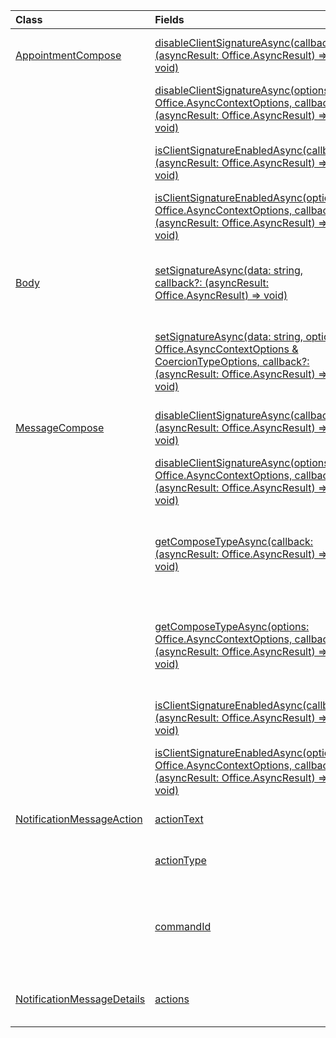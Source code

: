 | Class | Fields | Description |
|:---|:---|:---|
|[AppointmentCompose](/javascript/api/outlook/outlook.appointmentcompose)|[disableClientSignatureAsync(callback?: (asyncResult: Office.AsyncResult<void>) => void)](/javascript/api/outlook/outlook.appointmentcompose#disableclientsignatureasync-callback--asyncresult-)|Disables the Outlook client signature.|
||[disableClientSignatureAsync(options: Office.AsyncContextOptions, callback?: (asyncResult: Office.AsyncResult<void>) => void)](/javascript/api/outlook/outlook.appointmentcompose#disableclientsignatureasync-options--callback--asyncresult-)|Disables the Outlook client signature.|
||[isClientSignatureEnabledAsync(callback: (asyncResult: Office.AsyncResult<boolean>) => void)](/javascript/api/outlook/outlook.appointmentcompose#isclientsignatureenabledasync-callback--asyncresult-)|Gets if the client signature is enabled.|
||[isClientSignatureEnabledAsync(options: Office.AsyncContextOptions, callback: (asyncResult: Office.AsyncResult<boolean>) => void)](/javascript/api/outlook/outlook.appointmentcompose#isclientsignatureenabledasync-options--callback--asyncresult-)|Gets if the client signature is enabled.|
|[Body](/javascript/api/outlook/outlook.body)|[setSignatureAsync(data: string, callback?: (asyncResult: Office.AsyncResult<void>) => void)](/javascript/api/outlook/outlook.body#setsignatureasync-data--callback--asyncresult-)|Adds or replaces the signature of the item body.|
||[setSignatureAsync(data: string, options: Office.AsyncContextOptions & CoercionTypeOptions, callback?: (asyncResult: Office.AsyncResult<void>) => void)](/javascript/api/outlook/outlook.body#setsignatureasync-data--options--callback--asyncresult-)|Adds or replaces the signature of the item body.|
|[MessageCompose](/javascript/api/outlook/outlook.messagecompose)|[disableClientSignatureAsync(callback?: (asyncResult: Office.AsyncResult<void>) => void)](/javascript/api/outlook/outlook.messagecompose#disableclientsignatureasync-callback--asyncresult-)|Disables the Outlook client signature.|
||[disableClientSignatureAsync(options: Office.AsyncContextOptions, callback?: (asyncResult: Office.AsyncResult<void>) => void)](/javascript/api/outlook/outlook.messagecompose#disableclientsignatureasync-options--callback--asyncresult-)|Disables the Outlook client signature.|
||[getComposeTypeAsync(callback: (asyncResult: Office.AsyncResult<any>) => void)](/javascript/api/outlook/outlook.messagecompose#getcomposetypeasync-callback--asyncresult-)|Specifies the type of message compose and its coercion type.|
||[getComposeTypeAsync(options: Office.AsyncContextOptions, callback: (asyncResult: Office.AsyncResult<any>) => void)](/javascript/api/outlook/outlook.messagecompose#getcomposetypeasync-options--callback--asyncresult-)|Specifies the type of message compose and its coercion type.|
||[isClientSignatureEnabledAsync(callback: (asyncResult: Office.AsyncResult<boolean>) => void)](/javascript/api/outlook/outlook.messagecompose#isclientsignatureenabledasync-callback--asyncresult-)|Gets if the client signature is enabled.|
||[isClientSignatureEnabledAsync(options: Office.AsyncContextOptions, callback: (asyncResult: Office.AsyncResult<boolean>) => void)](/javascript/api/outlook/outlook.messagecompose#isclientsignatureenabledasync-options--callback--asyncresult-)|Gets if the client signature is enabled.|
|[NotificationMessageAction](/javascript/api/outlook/outlook.notificationmessageaction)|[actionText](/javascript/api/outlook/outlook.notificationmessageaction#actiontext)|The text of the action link.|
||[actionType](/javascript/api/outlook/outlook.notificationmessageaction#actiontype)|The type of action to be performed.|
||[commandId](/javascript/api/outlook/outlook.notificationmessageaction#commandid)|The button defined in the manifest based on the item type.|
|[NotificationMessageDetails](/javascript/api/outlook/outlook.notificationmessagedetails)|[actions](/javascript/api/outlook/outlook.notificationmessagedetails#actions)|Specifies actions for the message.|
